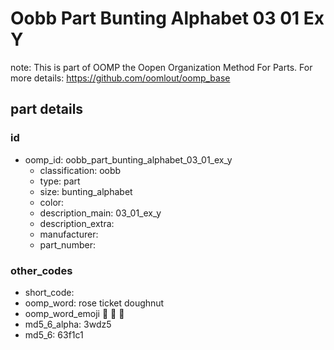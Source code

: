 # Oobb Part Bunting Alphabet 03 01 Ex Y  

note: This is part of OOMP the Oopen Organization Method For Parts. For more details: https://github.com/oomlout/oomp_base

##  part details





### id
* oomp_id: oobb_part_bunting_alphabet_03_01_ex_y
  * classification: oobb
  * type: part
  * size: bunting_alphabet
  * color: 
  * description_main: 03_01_ex_y
  * description_extra: 
  * manufacturer: 
  * part_number: 

### other_codes
* short_code: 
* oomp_word: rose ticket doughnut
* oomp_word_emoji :rose: :ticket: :doughnut:
* md5_6_alpha: 3wdz5
* md5_6: 63f1c1